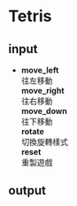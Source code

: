 # Tetris

## input
* __move_left__  
往左移動  
__move_right__  
往右移動  
__move_down__  
往下移動  
__rotate__  
切換旋轉樣式  
__reset__  
重製遊戲  

## output 
